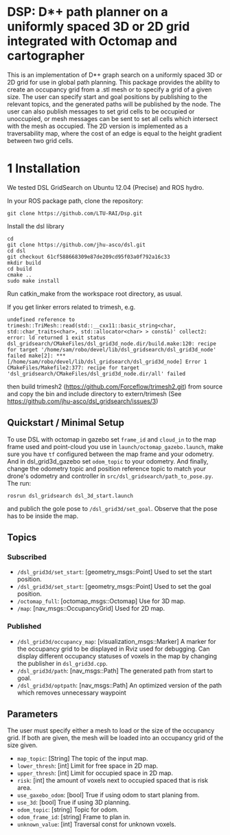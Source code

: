 # DSP: D*+ path planner on a uniformly spaced 3D or 2D grid integrated with Octomap and cartographer

This is an implementation of D*+ graph search on a uniformly spaced 3D or 2D grid for use in global path planning.  This package provides the ability to create an occupancy grid from a .stl mesh or to specify a grid of a given size.  The user can specify start and goal positions by publishing to the relevant topics, and the generated paths will be published by the node.  The user can also publish messages to set grid cells to be occupied or unoccupied, or mesh messages can be sent to set all cells which intersect with the mesh as occupied.  The 2D version is implemented as a traversability map, where the cost of an edge is equal to the height gradient between two grid cells.

# 1 Installation
We tested DSL GridSearch on Ubuntu 12.04 (Precise) and ROS hydro.

In your ROS package path, clone the repository:

    git clone https://github.com/LTU-RAI/Dsp.git

Install the dsl library

    cd 
    git clone https://github.com/jhu-asco/dsl.git
    cd dsl
    git checkout 61cf588668309e87de209cd95f03a0f792a16c33
    mkdir build
    cd build
    cmake ..
    sudo make install

Run catkin_make from the workspace root directory, as usual.

If you get linker errors related to trimesh, e.g.

    undefined reference to trimesh::TriMesh::read(std::__cxx11::basic_string<char, std::char_traits<char>, std::allocator<char> > const&)' collect2: error: ld returned 1 exit status dsl_gridsearch/CMakeFiles/dsl_grid3d_node.dir/build.make:120: recipe for target '/home/sam/robo/devel/lib/dsl_gridsearch/dsl_grid3d_node' failed make[2]: *** [/home/sam/robo/devel/lib/dsl_gridsearch/dsl_grid3d_node] Error 1 CMakeFiles/Makefile2:377: recipe for target 'dsl_gridsearch/CMakeFiles/dsl_grid3d_node.dir/all' failed

then build trimesh2 (https://github.com/Forceflow/trimesh2.git) from source and copy the bin and include directory to extern/trimesh (See https://github.com/jhu-asco/dsl_gridsearch/issues/3)

## Quickstart / Minimal Setup
To use DSL with octomap in gazebo set `frame_id` and `cloud_in` to the map frame used and point-cloud you use in `launch/octomap_gazebo.launch`, make sure you have `tf` configured between the map frame and your odometry. And in dsl_grid3d_gazebo set `odom_topic` to your odometry. And finally, change the odometry topic and position reference topic to match your drone's odometry and controller in `src/dsl_gridsearch/path_to_pose.py`.
The run:
```
rosrun dsl_gridsearch dsl_3d_start.launch
```
and publich the gole pose to `/dsl_grid3d/set_goal`.
Observe that the pose has to be inside the map.


## Topics
### Subscribed
* `/dsl_grid3d/set_start`: [geometry_msgs::Point] Used to set the start position.
* `/dsl_grid3d/set_start`: [geometry_msgs::Point] Used to set the goal position.
* `/octomap_full`: [octomap_msgs::Octomap] Use for 3D map.
* `/map`: [nav_msgs::OccupancyGrid] Used for 2D map.

### Published 
* `/dsl_grid3d/occupancy_map`: [visualization_msgs::Marker] A marker for the occupancy grid to be displayed in Rviz used for debugging. Can display different occupancy statuses of voxels in the map by changing the publisher in `dsl_grid3d.cpp`.
* `/dsl_grid3d/path`: [nav_msgs::Path] The generated path from start to goal.
* `/dsl_grid3d/optpath`: [nav_msgs::Path] An optimized version of the path which removes unnecessary waypoint


## Parameters
The user must specify either a mesh to load or the size of the occupancy grid.  If both are given, the mesh will be loaded into an occupancy grid of the size given.

* `map_topic`: [String] The topic of the input map.
* `lower_thresh`: [int] Limit for free space in 2D map.
* `upper_thresh`: [int] Limit for occupied space in 2D map.
* `risk`: [int] the amount of voxels next to occupied spaced that is risk area.
* `use_gaxebo_odom`: [bool] True if using odom to start planing from.
* `use_3d`: [bool] True if using 3D planning.
* `odom_topic`: [string] Topic for odom.
* `odom_frame_id`: [string] Frame to plan in.
* `unknown_value`: [int] Traversal const for unknown voxels.
